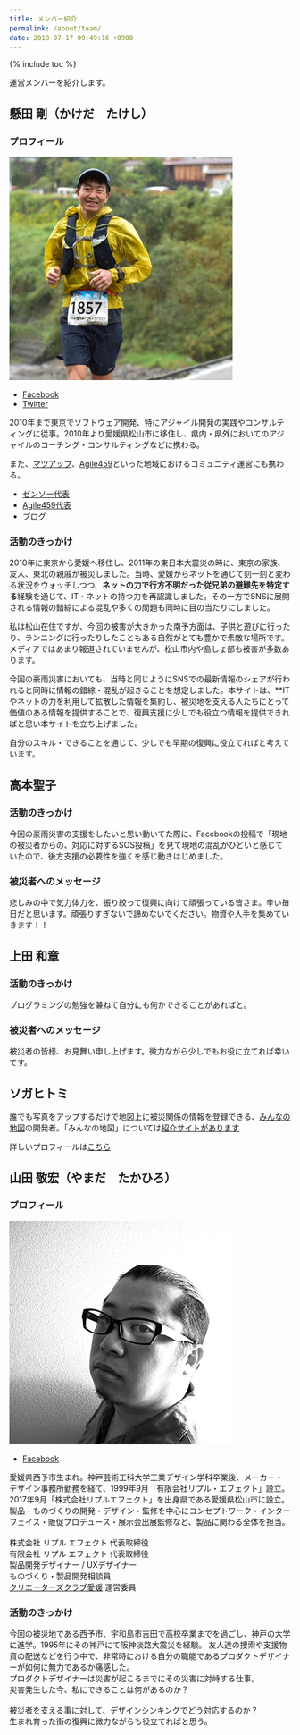 ```yaml
---
title: メンバー紹介
permalink: /about/team/
date: 2018-07-17 09:49:16 +0900
---
```

{% include toc %}


運営メンバーを紹介します。

## 懸田 剛（かけだ　たけし）

### プロフィール

![Kakeda](/assets/images/profile/kakeda.png)

- [Facebook](https://www.facebook.com/takeshi.kakeda)
- [Twitter](https://twitter.com/kkd)

2010年まで東京でソフトウェア開発、特にアジャイル開発の実践やコンサルティングに従事。2010年より愛媛県松山市に移住し、県内・県外においてのアジャイルのコーチング・コンサルティングなどに携わる。

また、[マツアップ](http://matsuyama-up.com/)、[Agile459](http://agile459.github.io)といった地域におけるコミュニティ運営にも携わる。

- [ゼンソー代表](http://zensow.jp/)
- [Agile459代表](http://agile459.github.io)
- [ブログ](http://medium.com/kkds-remarks)

### 活動のきっかけ
2010年に東京から愛媛へ移住し、2011年の東日本大震災の時に、東京の家族、友人、東北の親戚が被災しました。当時、愛媛からネットを通じて刻一刻と変わる状況をウォッチしつつ、**ネットの力で行方不明だった従兄弟の避難先を特定する**経験を通じて、IT・ネットの持つ力を再認識しました。その一方でSNSに展開される情報の錯綜による混乱や多くの問題も同時に目の当たりにしました。

私は松山在住ですが、今回の被害が大きかった南予方面は、子供と遊びに行ったり、ランニングに行ったりしたこともある自然がとても豊かで素敵な場所です。メディアではあまり報道されていませんが、松山市内や島しょ部も被害が多数あります。

今回の豪雨災害においても、当時と同じようにSNSでの最新情報のシェアが行われると同時に情報の錯綜・混乱が起きることを想定しました。本サイトは、**ITやネットの力を利用して拡散した情報を集約し、被災地を支える人たちにとって価値のある情報を提供することで、復興支援に少しでも役立つ情報を提供できればと思い本サイトを立ち上げました。

自分のスキル・できることを通じて、少しでも早期の復興に役立てればと考えています。

## 高本聖子

### 活動のきっかけ

今回の豪雨災害の支援をしたいと思い動いてた際に、Facebookの投稿で「現地の被災者からの、対応に対するSOS投稿」を見て現地の混乱がひどいと感じていたので、後方支援の必要性を強くを感じ動きはじめました。

### 被災者へのメッセージ

悲しみの中で気力体力を、振り絞って復興に向けて頑張っている皆さま。辛い毎日だと思います。頑張りすぎないで諦めないでください。物資や人手を集めていきます！！

## 上田 和章

### 活動のきっかけ

プログラミングの勉強を兼ねて自分にも何かできることがあればと。

### 被災者へのメッセージ

被災者の皆様、お見舞い申し上げます。微力ながら少しでもお役に立てれば幸いです。

## ソガヒトミ

誰でも写真をアップするだけで地図上に被災関係の情報を登録できる、[みんなの地図](https://minchizu-e6818.firebaseapp.com/)の開発者。「みんなの地図」については[紹介サイトがあります](https://daichancorgi.github.io/minchizu-lp/)

詳しいプロフィールは[こちら](https://daichancorgi.github.io/minchizu-lp/minchizu/2018/07/15/profile-minchizu.html)

## 山田 敬宏（やまだ　たかひろ）

### プロフィール

![yamada](/assets/images/profile/yamada.jpg)

- [Facebook](https://www.facebook.com/ripple.yamada)

愛媛県西予市生まれ。神戸芸術工科大学工業デザイン学科卒業後、メーカー・デザイン事務所勤務を経て、1999年9月「有限会社リプル・エフェクト」設立。2017年9月「株式会社リプルエフェクト」を出身県である愛媛県松山市に設立。製品・ものづくりの開発・デザイン・監修を中心にコンセプトワーク・インターフェイス・販促プロデュース・展示会出展監修など、製品に関わる全体を担当。
<br><br>
株式会社 リプル エフェクト 代表取締役<br>
有限会社 リプル エフェクト 代表取締役<br>
製品開発デザイナー / UXデザイナー<br>
ものづくり・製品開発相談員<br>
[クリエーターズクラブ愛媛](http://cce-web.jp/) 運営委員

### 活動のきっかけ
今回の被災地である西予市、宇和島市吉田で高校卒業までを過ごし、神戸の大学に進学。1995年にその神戸にて阪神淡路大震災を経験。
友人達の捜索や支援物資の配送などを行う中で、非常時における自分の職能であるプロダクトデザイナーが如何に無力であるか痛感した。<br>
プロダクトデザイナーは災害が起こるまでにその災害に対峙する仕事。<br>
災害発生した今、私にできることは何があるのか？<br>
<br>
被災者を支える事に対して、デザインシンキングでどう対応するのか？<br>
生まれ育った街の復興に微力ながらも役立てればと思う。
